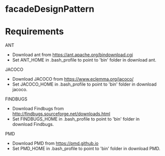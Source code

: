 # facadeDesignPattern

# Requirements

ANT
* Download ant from https://ant.apache.org/bindownload.cgi
* Set ANT_HOME in .bash_profile to point to 'bin' folder in download ant.

JACOCO
* Download JACOCO from https://www.eclemma.org/jacoco/
* Set JACOCO_HOME in .bash_profile to point to 'bin' folder in download jacoco.

FINDBUGS
* Download Findbugs from http://findbugs.sourceforge.net/downloads.html
* Set FINDBUGS_HOME in .bash_profile to point to 'bin' folder in download Findbugs.

PMD
* Download PMD from https://pmd.github.io
* Set PMD_HOME in .bash_profile to point to 'bin' folder in download PMD.
